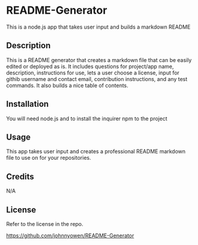 # README-Generator

This is a node.js app that takes user input and builds a markdown README

## Description

This is a README generator that creates a markdown file that can be easily edited or deployed as is. It includes questions for project/app name, description, instructions for use, lets a user choose a license, input for githib username and contact email, contribution instructions, and any test commands. It also builds a nice table of contents.

## Installation

You will need node.js and to install the inquirer npm to the project

## Usage

This app takes user input and creates a professional README markdown file to use on for your repositories.

## Credits
N/A

## License 
Refer to the license in the repo.

https://github.com/johnnyowen/README-Generator
